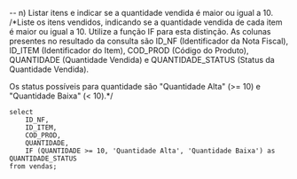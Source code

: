 -- n) Listar itens e indicar se a quantidade vendida é maior ou igual a 10.
/*Liste os itens vendidos, indicando se a quantidade vendida de cada item é maior ou igual a 10.
Utilize a função IF para esta distinção. As colunas presentes no resultado da consulta são ID_NF (Identificador da Nota Fiscal),
ID_ITEM (Identificador do Item), COD_PROD (Código do Produto), QUANTIDADE (Quantidade Vendida) e QUANTIDADE_STATUS (Status da Quantidade Vendida).

Os status possíveis para quantidade são "Quantidade Alta" (>= 10) e "Quantidade Baixa" (< 10).*/

    select
        ID_NF,
        ID_ITEM,
        COD_PROD,
        QUANTIDADE,
        IF (QUANTIDADE >= 10, 'Quantidade Alta', 'Quantidade Baixa') as QUANTIDADE_STATUS
    from vendas;